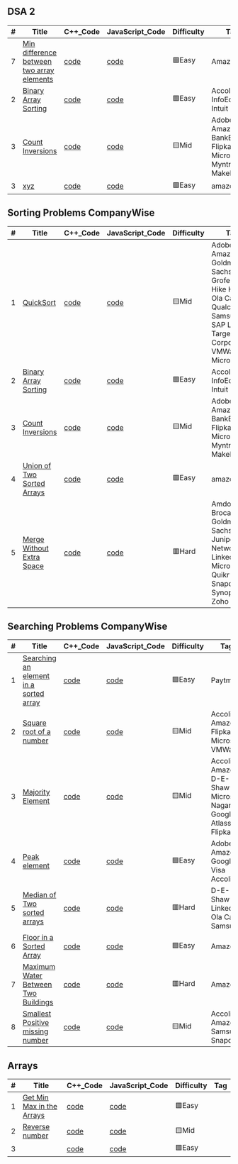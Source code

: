 ## DSA 2

|  #  |      Title     |   C++_Code   | JavaScript_Code   | Difficulty  | Tag            
|-----|----------------|----------|----------|-------------|-------- 
|7|[Min difference between two array elements]()|[code]()|[code]()|:green_square:Easy| Amazon
|2|[Binary Array Sorting]()|[code]()|[code]()|:green_square:Easy|Accolite InfoEdge Intuit Paytm
|3|[Count Inversions]()|[code]()|[code]()|:yellow_square:Mid|Adobe Amazon BankBazaar Flipkart Microsoft Myntra MakeMyTrip
|3|[xyz]()|[code]()|[code]()|:green_square:Easy| amazone

## Sorting Problems CompanyWise

|  #  |      Title     |   C++_Code   | JavaScript_Code   | Difficulty  | Tag            
|-----|----------------|----------|----------|-------------|-------- 
|1|[QuickSort]()|[code]()|[code]()|:yellow_square:Mid|Adobe Amazon Goldman Sachs Grofers Hike HSBC Ola Cabs Qualcomm Samsung SAP Labs Target Corporation VMWare Microsoft
|2|[Binary Array Sorting]()|[code]()|[code]()|:green_square:Easy|Accolite InfoEdge Intuit Paytm
|3|[Count Inversions]()|[code]()|[code]()|:yellow_square:Mid|Adobe Amazon BankBazaar Flipkart Microsoft Myntra MakeMyTrip
|4|[Union of Two Sorted Arrays ]()|[code]()|[code]()|:green_square:Easy| amazone
|5|[Merge Without Extra Space]()|[code]()|[code]()|:red_square:Hard| Amdocs Brocade Goldman Sachs Juniper Networks Linkedin Microsoft Quikr Snapdeal Synopsys Zoho Adobe


## Searching Problems CompanyWise

|  #  |      Title     |   C++_Code   | JavaScript_Code   | Difficulty  | Tag            
|-----|----------------|----------|----------|-------------|-------- 
|1|[Searching an element in a sorted array]()|[code]()|[code]()|:green_square:Easy| Paytm
|2|[Square root of a number]()|[code]()|[code]()|:yellow_square:Mid| Accolite Amazon Flipkart Microsoft VMWare
|3|[Majority Element]()|[code]()|[code]()|:yellow_square:Mid| Accolite Amazon D-E-Shaw Microsoft Nagarro Google Atlassian Flipkart
|4|[Peak element]()|[code]()|[code]()|:green_square:Easy|  Adobe Amazon Google Visa Accolite
|5|[Median of Two sorted arrays]()|[code]()|[code]()|:red_square:Hard| D-E-Shaw Linkedin Ola Cabs Samsung
|6|[Floor in a Sorted Array]()|[code]()|[code]()|:green_square:Easy|  Amazon
|7|[Maximum Water Between Two Buildings ]()|[code]()|[code]()|:red_square:Hard|Amazon
|8|[Smallest Positive missing number]()|[code]()|[code]()|:yellow_square:Mid|  Accolite Amazon Samsung Snapdea

## Arrays

|  #  |      Title     |   C++_Code   | JavaScript_Code   | Difficulty  | Tag            
|-----|----------------|----------|----------|-------------|-------- 
|1|[Get Min Max in the Arrays]()|[code]()|[code]()|:green_square:Easy|      
|2|[Reverse number]()|[code]()|[code]()|:yellow_square:Mid|          
|3|[]()|[code]()|[code]()|:green_square:Easy|  

